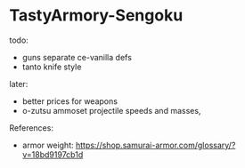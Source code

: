 # TastyArmory-Sengoku

todo:
- guns separate ce-vanilla defs
- tanto knife style



later:
- better prices for weapons
- o-zutsu ammoset  projectile speeds and masses, 



References:  
- armor weight: https://shop.samurai-armor.com/glossary/?v=18bd9197cb1d 
